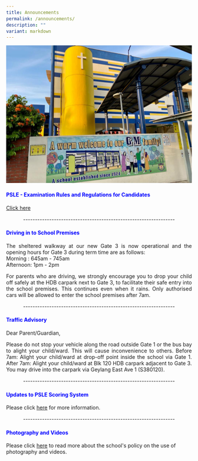 ```yaml
---
title: Announcements
permalink: /announcements/
description: ""
variant: markdown
---
```

![](/images/WhatsApp%20Image%202021-08-07%20at%20%206.jpeg)



<h4 style="color:blue;">PSLE - Examination Rules and Regulations for Candidates</h4>

[Click here](https://www.seab.gov.sg/docs/default-source/national-examinations/psle/psle_instructions_for_candidates.pdf)
<br>
<p style="text-align: center;">----------------------------------------------------------------<br></p>

<h4 style="color:blue;">Driving in to School Premises</h4>

<p style="text-align: justify;">The sheltered walkway at our new Gate 3 is now operational and the opening hours for Gate 3 during term time are as follows:<br>
Morning : 645am - 745am <br>
Afternoon: 1pm - 2pm <br>

</p><p style="text-align: justify;">For parents who are driving, we strongly encourage you to drop your child off safely at the HDB carpark next to Gate 3, to facilitate their safe entry into the school premises. This continues even when it rains. Only authorised cars will be allowed to enter the school premises after 7am.<br>

</p><p style="text-align: center;">----------------------------------------------------------------<br></p>

<h4 style="color:blue;">Traffic Advisory</h4>

Dear Parent/Guardian,<br>
<p style="text-align: justify;">Please do not stop your vehicle along the road outside Gate 1 or the bus bay to alight your child/ward. This will cause inconvenience to others. Before 7am: Alight your child/ward at drop-off point inside the school via Gate 1. After 7am: Alight your child/ward at Blk 120 HDB carpark adjacent to Gate 3. You may drive into the carpark via Geylang East Ave 1 (S380120).<br>

</p><p style="text-align: center;">----------------------------------------------------------------<br></p>

<h4 style="color:blue;">Updates to PSLE Scoring System</h4>

Please click [here](https://www.moe.gov.sg/microsites/psle-fsbb/psle/main.html) for more information. <br>
<p style="text-align: center;">----------------------------------------------------------------<br></p>

<h4 style="color:blue;">Photography and Videos</h4>


Please click [here](/about-us/school-policy/photography-and-videos/) to read more about the school's policy on the use of photography and videos.